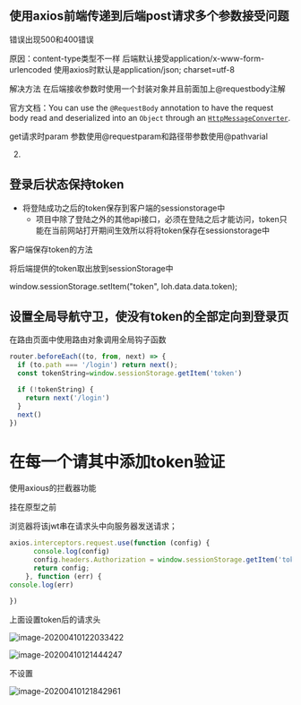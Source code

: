 ## 使用axios前端传递到后端post请求多个参数接受问题

错误出现500和400错误

原因：content-type类型不一样 后端默认接受application/x-www-form-urlencoded  使用axios时默认是application/json; charset=utf-8

解决方法 在后端接收参数时使用一个封装对象并且前面加上@requestbody注解

官方文档：You can use the `@RequestBody` annotation to have the request body read and deserialized into an `Object` through an [`HttpMessageConverter`](https://docs.spring.io/spring/docs/5.1.14.RELEASE/spring-framework-reference/integration.html#rest-message-conversion). 

get请求时param 参数使用@requestparam和路径带参数使用@pathvarial

2. 

## 登录后状态保持token

- 将登陆成功之后的token保存到客户端的sessionstorage中
  - 项目中除了登陆之外的其他api接口，必须在登陆之后才能访问，token只能在当前网站打开期间生效所以将将token保存在sessionstorage中

客户端保存token的方法

将后端提供的token取出放到sessionStorage中

 window.sessionStorage.setItem("token", loh.data.data.token);

## 设置全局导航守卫，使没有token的全部定向到登录页

在路由页面中使用路由对象调用全局钩子函数

```js
router.beforeEach((to, from, next) => {
  if (to.path === '/login') return next();
  const tokenString=window.sessionStorage.getItem('token')

  if (!tokenString) {
    return next('/login')
  }
  next()
})
```

# 在每一个请其中添加token验证

使用axious的拦截器功能

挂在原型之前

浏览器将该jwt串在请求头中向服务器发送请求；

~~~js
axios.interceptors.request.use(function (config) {
      console.log(config)
      config.headers.Authorization = window.sessionStorage.getItem('token')
      return config;
    }, function (err) {
console.log(err)

})
~~~

上面设置token后的请求头

![image-20200410122033422](C:\Users\Huo\AppData\Roaming\Typora\typora-user-images\image-20200410122033422.png)

![image-20200410121444247](C:\Users\Huo\AppData\Roaming\Typora\typora-user-images\image-20200410121444247.png)

不设置

![image-20200410121842961](C:\Users\Huo\AppData\Roaming\Typora\typora-user-images\image-20200410121842961.png)